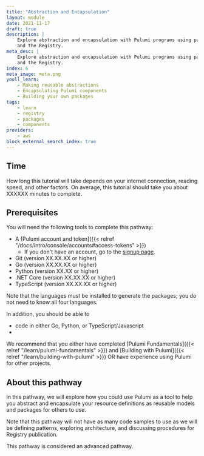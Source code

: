 ```yaml
---
title: "Abstraction and Encapsulation"
layout: module
date: 2021-11-17
draft: true
description: |
    Explore abstraction and encapsulation with Pulumi programs using packages
    and the Registry.
meta_desc: |
    Explore abstraction and encapsulation with Pulumi programs using packages
    and the Registry.
index: 6
meta_image: meta.png
youll_learn:
    - Making reusable abstractions
    - Encapsulating Pulumi components
    - Building your own packages
tags:
    - learn
    - registry
    - packages
    - components
providers:
    - aws
block_external_search_index: true
---
```


## Time

How long this tutorial will take depends on your internet connection, reading
speed, and other factors. On average, this tutorial should take you about XXXXXX
minutes to complete.

## Prerequisites

You will need the following tools to complete this pathway:

- A [Pulumi account and
  token]({{< relref "/docs/intro/console/accounts#access-tokens" >}})
  - If you don't have an account, go to the [signup
    page](https://app.pulumi.com/signup).
- Git (version XX.XX.XX or higher)
- Go (version XX.XX.XX or higher)
- Python (version XX.XX or higher)
- .NET Core (version XX.XX.XX or higher)
- TypeScript (version XX.XX.XX or higher)

Note that the languages must be installed to generate the packages; you do not
need to know all four languages.

In addition, you should be able to
- code in either Go, Python, or TypeScript/Javascript
- 

We recommend that you either have completed [Pulumi
Fundamentals]({{< relref "/learn/pulumi-fundamentals" >}}) and [Building with
Pulumi]({{< relref "/learn/building-with-pulumi" >}}) OR have experience using
Pulumi for other projects.

## About this pathway

In this pathway, we will explore how you could use Pulumi as a tool to help you
abstract and encapsulate your resource definitions as reusable models and
packages for others to use.

Note that this pathway will not have as many code samples to use as we will be
defining patterns, exploring architecture, and discussing procedures for
Registry publication.

This pathway is considered an advanced pathway.